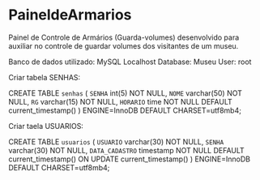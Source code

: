 # PaineldeArmarios
Painel de Controle de Armários (Guarda-volumes) desenvolvido para auxiliar no controle de guardar volumes dos visitantes de um museu.

Banco de dados utilizado: MySQL
Localhost
Database: Museu
User: root


Criar tabela SENHAS:

CREATE TABLE `senhas` (
  `SENHA` int(5) NOT NULL,
  `NOME` varchar(50) NOT NULL,
  `RG` varchar(15) NOT NULL,
  `HORARIO` time NOT NULL DEFAULT current_timestamp()
) ENGINE=InnoDB DEFAULT CHARSET=utf8mb4;


Criar taela USUARIOS:

CREATE TABLE `usuarios` (
  `USUARIO` varchar(30) NOT NULL,
  `SENHA` varchar(30) NOT NULL,
  `DATA_CADASTRO` timestamp NOT NULL DEFAULT current_timestamp() ON UPDATE current_timestamp()
) ENGINE=InnoDB DEFAULT CHARSET=utf8mb4;


